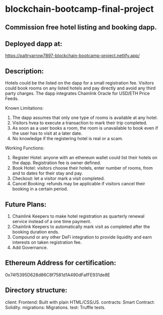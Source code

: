 # blockchain-bootcamp-final-project
## Commission free hotel listing and booking dapp.

## Deployed dapp at:
https://paltryarrow7897-blockchain-bootcamp-project.netlify.app/

## Description:
Hotels could be the listed on the dapp for a small registration fee. Visitors could book rooms on any listed hotels and pay directly and avoid any third party charges.
The dapp integrates Chainlink Oracle for USD/ETH Price Feeds. 

Known Limitations:
1) The dapp assumes that only one type of rooms is available at any hotel. 
2) Visitors hvea to execute a transaction to mark their trip completed.
3) As soon as a user books a room, the room is unavailable to book even if the user has to visit at a later date.
4) No knowledge if the registering hotel is real or a scam.

Working Functions:
1) Register Hotel: anyone with an ethereum wallet could list their hotels on the dapp. Registration fee is owner defined. 
2) Book Hotel: visitors choose their hotels, enter number of rooms, from and to dates for their stay and pay. 
3) Checkout: let a visitor mark a visit completed.
4) Cancel Booking: refunds may be applicable if visitors cancel their booking in a certain period.

## Future Plans:
1) Chainlink Keepers to make hotel registration as quarterly renewal service instead of a one time payment.
2) Chainlink Keepers to automatically mark visit as completed after the booking duration ends.
3) Compound or any other DeFi integration to provide liquidity and earn interests on taken registration fee.
4) Add Governance.

## Ethereum Address for certification:
0x74f5395D628d86C8f7581d1A490dFafFE931de8E

## Directory structure:
client: Frontend: Built with plain HTML/CSS/JS.
contracts: Smart Contract: Solidity.
migrations: Migrations.
test: Truffle tests.
